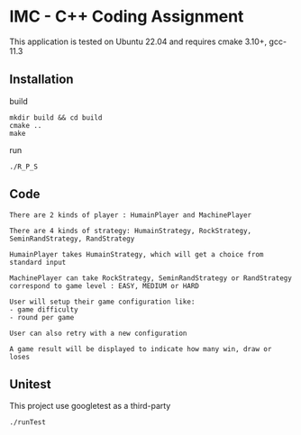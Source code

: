 # IMC - C++ Coding Assignment

This application is tested on Ubuntu 22.04 and requires cmake 3.10+, gcc-11.3

## Installation

build
```
mkdir build && cd build
cmake ..
make
```
run
```
./R_P_S
```

## Code
````
There are 2 kinds of player : HumainPlayer and MachinePlayer

There are 4 kinds of strategy: HumainStrategy, RockStrategy, SeminRandStrategy, RandStrategy

HumainPlayer takes HumainStrategy, which will get a choice from standard input

MachinePlayer can take RockStrategy, SeminRandStrategy or RandStrategy correspond to game level : EASY, MEDIUM or HARD

User will setup their game configuration like:
- game difficulty
- round per game

User can also retry with a new configuration

A game result will be displayed to indicate how many win, draw or loses 
````

## Unitest
This project use googletest as a third-party
```
./runTest
```
